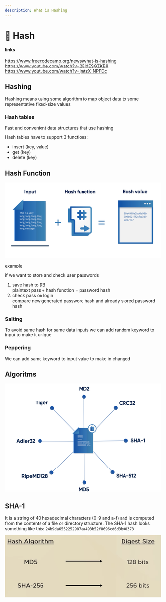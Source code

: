 ```yaml
---
description: What is Hashing
---
```


# 🏦 Hash

#### links

https://www.freecodecamp.org/news/what-is-hashing
https://www.youtube.com/watch?v=2BldESGZKB8
https://www.youtube.com/watch?v=jmtzX-NPFDc

## Hashing

Hashing means using some algorithm to map object data to some representative fixed-size values

### Hash tables

Fast and convenient data structures that use hashing

Hash tables have to support 3 functions:
* insert (key, value)
* get (key)
* delete (key)

## Hash Function

![](../../aaa-assets/hash-1.png)

example

if we want to store and check user passwords
1. save hash to DB\
   plaintext pass + hash function = password hash
2. check pass on login\
   compare new generated password hash and already stored password hash

### Salting

To avoid same hash for same data inputs we can add random keyword to input to make it unique

### Peppering

We can add same keyword to input value to make in changed

## Algoritms

![](../../aaa-assets/hash-3.png)

## SHA-1

It is a string of 40 hexadecimal characters (0-9 and a-f) and is computed from the contents of a file or directory structure. The SHA-1 hash looks something like this: `24b9da6552252987aa493b52f8696cd6d3b00373`

![](../../aaa-assets/hash-2.png)
